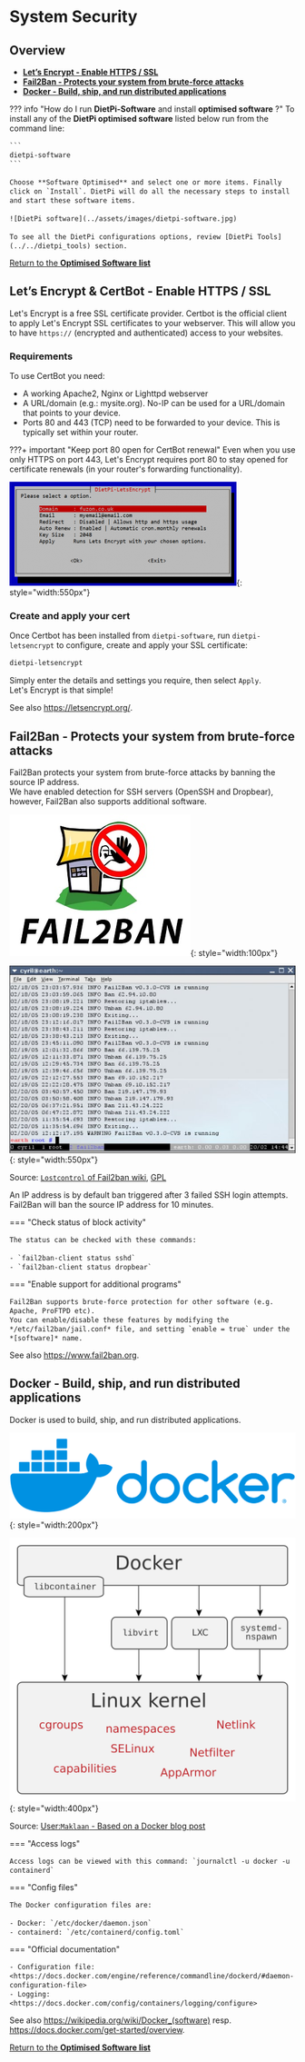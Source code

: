 # System Security

## Overview

- [**Let’s Encrypt - Enable HTTPS / SSL**](#lets-encrypt-enable-https-ssl)
- [**Fail2Ban - Protects your system from brute-force attacks**](#fail2ban-protects-your-system-from-brute-force-attacks)  
- [**Docker - Build, ship, and run distributed applications**](#docker-build-ship-and-run-distributed-applications)  

??? info "How do I run **DietPi-Software** and install **optimised software** ?"
    To install any of the **DietPi optimised software** listed below run from the command line:

    ```
    dietpi-software
    ```

    Choose **Software Optimised** and select one or more items. Finally click on `Install`. DietPi will do all the necessary steps to install and start these software items.

    ![DietPi software](../assets/images/dietpi-software.jpg)

    To see all the DietPi configurations options, review [DietPi Tools](../../dietpi_tools) section.

[Return to the **Optimised Software list**](../../dietpi_optimised_software)

## Let’s Encrypt & CertBot - Enable HTTPS / SSL

Let's Encrypt is a free SSL certificate provider. Certbot is the official client to apply Let's Encrypt SSL certificates to your webserver. This will allow you to have `https://` (encrypted and authenticated) access to your websites.

### Requirements

To use CertBot you need:

- A working Apache2, Nginx or Lighttpd webserver
- A URL/domain (e.g.: mysite.org). No-IP can be used for a URL/domain that points to your device.
- Ports 80 and 443 (TCP) need to be forwarded to your device. This is typically set within your router.

???+ important "Keep port 80 open for CertBot renewal"
    Even when you use only HTTPS on port 443, Let's Encrypt requires port 80 to stay opened for certificate renewals (in your router's forwarding functionality).

![DietPi security software CertBot screenshot](../assets/images/dietpi-software-security-certbot.png){: style="width:550px"}

### Create and apply your cert

Once Certbot has been installed from `dietpi-software`, run `dietpi-letsencrypt` to configure, create and apply your SSL certificate:

```sh
dietpi-letsencrypt
```

Simply enter the details and settings you require, then select `Apply`.  
Let's Encrypt is that simple!

See also <https://letsencrypt.org/>.

## Fail2Ban - Protects your system from brute-force attacks

Fail2Ban protects your system from brute-force attacks by banning the source IP address.  
We have enabled detection for SSH servers (OpenSSH and Dropbear), however, Fail2Ban also supports additional software.

![DietPi security software Fail2Ban](../assets/images/dietpi-software-security-fail2ban1.jpg){: style="width:100px"}

![DietPi security software Fail2Ban screenshot](../assets/images/dietpi-software-security-fail2ban2.jpg){: style="width:550px"}

Source: [`Lostcontrol` of Fail2ban wiki](http://www.fail2ban.org/wiki/index.php/File:Fail2ban-screenshot.jpg), [GPL](https://commons.wikimedia.org/w/index.php?curid=19776087)

An IP address is by default ban triggered after 3 failed SSH login attempts. Fail2Ban will ban the source IP address for 10 minutes.

=== "Check status of block activity"

    The status can be checked with these commands:

    - `fail2ban-client status sshd`
    - `fail2ban-client status dropbear`

=== "Enable support for additional programs"

    Fail2Ban supports brute-force protection for other software (e.g. Apache, ProFTPD etc).  
    You can enable/disable these features by modifying the */etc/fail2ban/jail.conf* file, and setting `enable = true` under the *[software]* name.

See also <https://www.fail2ban.org>.

## Docker - Build, ship, and run distributed applications

Docker is used to build, ship, and run distributed applications.

![DietPi security software Docker](../assets/images/dietpi-software-security-docker1.svg){: style="width:200px"}

![DietPi security software Docker screenshot](../assets/images/dietpi-software-security-docker2.svg){: style="width:400px"}

Source: [User:`Maklaan` - Based on a Docker blog post](https://commons.wikimedia.org/w/index.php?curid=37965701)

=== "Access logs"

    Access logs can be viewed with this command: `journalctl -u docker -u containerd`

=== "Config files"

    The Docker configuration files are:

    - Docker: `/etc/docker/daemon.json`
    - containerd: `/etc/containerd/config.toml`

=== "Official documentation"

    - Configuration file: <https://docs.docker.com/engine/reference/commandline/dockerd/#daemon-configuration-file>
    - Logging: <https://docs.docker.com/config/containers/logging/configure>

See also <https://wikipedia.org/wiki/Docker_(software)> resp. <https://docs.docker.com/get-started/overview>.

[Return to the **Optimised Software list**](../../dietpi_optimised_software)
